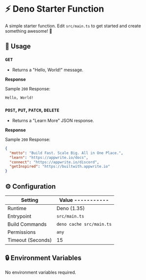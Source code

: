 # ⚡ Deno Starter Function

A simple starter function. Edit `src/main.ts` to get started and create something awesome! 🚀

## 🧰 Usage

### `GET`

- Returns a "Hello, World!" message.

**Response**

Sample `200` Response:

```text
Hello, World!
```

### `POST`, `PUT`, `PATCH`, `DELETE`

- Returns a "Learn More" JSON response.

**Response**

Sample `200` Response:

```json
{
  "motto": "Build Fast. Scale Big. All in One Place.",
  "learn": "https://appwrite.io/docs",
  "connect": "https://appwrite.io/discord",
  "getInspired": "https://builtwith.appwrite.io"
}
```

## ⚙️ Configuration

| Setting           | Value    -----------     |
|-------------------|--------------------------|
| Runtime           | Deno (1.35)              |
| Entrypoint        | `src/main.ts`            |
| Build Commands    | `deno cache src/main.ts` |
| Permissions       | `any`                    |
| Timeout (Seconds) | 15                       |

## 🔒 Environment Variables

No environment variables required.
